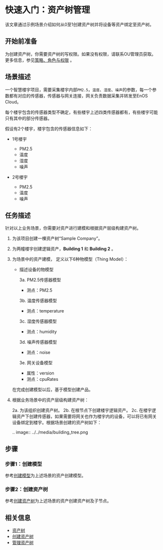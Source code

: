 # 快速入门：资产树管理

该文章通过示例场景介绍如何从0至1创建资产树并将设备等资产绑定至资产树。

## 开始前准备

为创建资产树，你需要资产树的写权限。如果没有权限，请联系OU管理员获取。更多信息，参见[策略、角色与权限](/docs/iam/zh_CN/latest/access_policy) 。

## 场景描述

一个智慧楼宇项目，需要采集楼宇内部`PM2.5`，`温度`、`湿度`、`噪声`的参数，每一个参数都有对应的传感器，传感器与网关连接，网关负责数据采集并转发至EnOS Cloud。

每个楼宇包含的传感器类型不确定，有些楼宇上述四类传感器都有，有些楼宇可能只有其中的部分传感器。

假设有2个楼宇，楼宇包含的传感器信息如下：

- 1号楼宇
  - PM2.5
  - 温度
  - 湿度
  - 噪声

- 2号楼宇
  - PM2.5
  - 温度
  - 噪声

## 任务描述

针对以上业务场景，你需要对资产进行建模和根据资产层级构建资产树。

1. 为该项目创建一棵资产树“Sample Company”。

2. 为两幢楼宇创建逻辑资产，**Building 1** 和 **Building 2** 。

3. 为场景中的资产建模， 定义以下6种物模型（Thing Model）：

   - 描述设备的物模型

     3a. PM2.5传感器模型

        - 测点：PM2.5

     3b. 温度传感器模型

        - 测点：temperature

     3c. 湿度传感器模型

        - 测点：humidity

     3d. 噪声传感器模型

        - 测点：noise

     3e. 网关设备模型

        - 属性：version
        - 测点：cpuRates

   在完成创建模型以后，基于模型创建产品。

3. 根据业务场景中的资产层级构建资产树：

   2a. 为该组织创建资产树。
   2b. 在根节点下创建楼宇逻辑资产。
   2c. 在楼宇逻辑资产下创建传感器，如果需要将网关也作为楼宇内的设备，可以将已有网关设备绑定到楼宇。根据场景创建的资产树如下：

   .. image:: ../../media/building_tree.png

## 步骤

### 步骤1：创建模型

参考[创建模型](../model/creating_model)为上述场景的资产创建模型。

### 步骤2：创建资产树

参考[创建资产树](creating_assettree)为上述场景的资产创建资产树及子节点。

## 相关信息

- [资产树](assettree_overview)
- [创建资产树](creating_assettree)
- [管理资产树](managing_assettree)


<!--end-->
